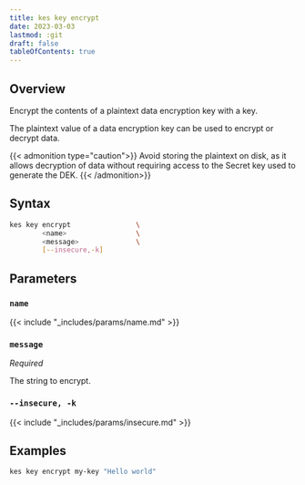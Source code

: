```yaml
---
title: kes key encrypt
date: 2023-03-03
lastmod: :git
draft: false
tableOfContents: true
---
```


## Overview

Encrypt the contents of a plaintext data encryption key with a key.

The plaintext value of a data encryption key can be used to encrypt or decrypt data.

{{< admonition type="caution">}}
Avoid storing the plaintext on disk, as it allows decryption of data without requiring access to the Secret key used to generate the DEK.
{{< /admonition>}}

## Syntax

```sh
kes key encrypt                \
        <name>                 \
        <message>              \
        [--insecure,-k]
```

## Parameters

### `name`

{{< include "_includes/params/name.md" >}}

### `message`

_Required_

The string to encrypt.

### `--insecure, -k`

{{< include "_includes/params/insecure.md" >}}

## Examples

```sh {.copy}
kes key encrypt my-key "Hello world"
```
